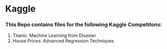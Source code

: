 # Kaggle

### This Repo contains files for the following Kaggle Competitons:
1. Titanic: Machine Learning from Disaster
2. House Prices: Advanced Regression Techniques
